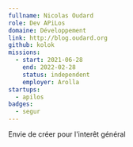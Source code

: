 ```yaml
---
fullname: Nicolas Oudard
role: Dev APiLos
domaine: Développement
link: http://blog.oudard.org
github: kolok
missions:
  - start: 2021-06-28
    end: 2022-02-28
    status: independent
    employer: Arolla
startups:
  - apilos
badges:
  - segur
---
```


Envie de créer pour l'interêt général
